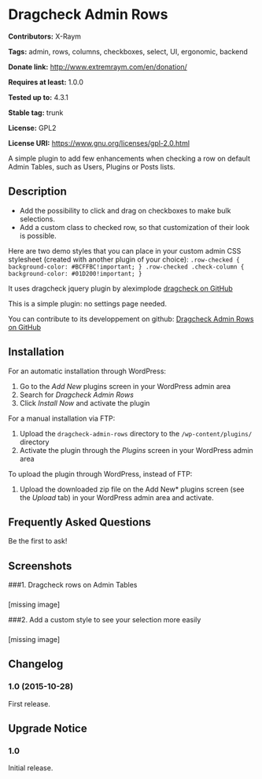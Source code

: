 # Dragcheck Admin Rows #
**Contributors:** X-Raym
  
**Tags:** admin, rows, columns, checkboxes, select, UI, ergonomic, backend
  
**Donate link:** http://www.extremraym.com/en/donation/
  
**Requires at least:** 1.0.0
  
**Tested up to:** 4.3.1
  
**Stable tag:** trunk
  
**License:** GPL2
  
**License URI:** https://www.gnu.org/licenses/gpl-2.0.html
  

A simple plugin to add few enhancements when checking a row on default Admin Tables, such as Users, Plugins or Posts lists.

## Description ##
- Add the possibility to click and drag on checkboxes to make bulk selections.
- Add a custom class to checked row, so that customization of their look is possible.

Here are two demo styles that you can place in your custom admin CSS stylesheet (created with another plugin of your choice):
`
.row-checked {
    background-color: #BCFFBC!important;
}
.row-checked .check-column {
    background-color: #01D200!important;
}
`

It uses dragcheck jquery plugin by aleximplode
[dragcheck on GitHub](https://github.com/aleximplode/dragcheck)

This is a simple plugin: no settings page needed.

You can contribute to its developpement on github:
[Dragcheck Admin Rows on GitHub](https://github.com/x-raym/dragcheck-admin-rows)

## Installation ##
For an automatic installation through WordPress:

1. Go to the *Add New* plugins screen in your WordPress admin area
1. Search for *Dragcheck Admin Rows*
1. Click *Install Now* and activate the plugin

For a manual installation via FTP:

1. Upload the `dragcheck-admin-rows` directory to the `/wp-content/plugins/` directory
1. Activate the plugin through the *Plugins* screen in your WordPress admin area

To upload the plugin through WordPress, instead of FTP:

1. Upload the downloaded zip file on the Add New* plugins screen (see the *Upload* tab) in your WordPress admin area and activate.

## Frequently Asked Questions ##
Be the first to ask!

## Screenshots ##
###1. Dragcheck rows on Admin Tables
###
[missing image]

###2. Add a custom style to see your selection more easily
###
[missing image]


## Changelog ##
### 1.0 (2015-10-28) ###
First release.

## Upgrade Notice ##
### 1.0 ###
Initial release.